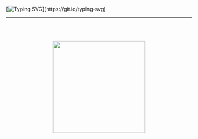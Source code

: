 
<!--![](https://komarev.com/ghpvc/?username=ericsslvdr&label=PROFILE+VIEWS)-->

[![Typing SVG](https://readme-typing-svg.herokuapp.com?font=fira+code&size=30&color=18BAF7&center=true&vCenter=true&width=900&lines=henlo+der;("ehllo,+wolrd🌎!");<ericsslvdr>)](https://git.io/typing-svg)
<hr>

<!-- <img href="#" src="namecard.jpg"> -->

<!-- <h2><img src="https://media.giphy.com/media/2Wg89Ea84IMmkxMngo/giphy.gif" height="25"> My Socials</h2><br> -->

<!-- <p>
  <a href="https://www.facebook.com/ericsslvdr/" target="_blank"><img height="28" src = "https://img.shields.io/badge/Facebook-1877F2?style=for-the-badge&logo=facebook&logoColor=white"></a>

  <a href="m.me/ericsslvdr" target="_blank"><img height="28" src = "https://img.shields.io/badge/Messenger-00B2FF?style=for-the-badge&logo=messenger&logoColor=white"></a>

  <a href="https://www.linkedin.com/in/ericssalvador/" target="_blank"> <img height="28" src = "https://img.shields.io/badge/-LinkedIn-0e76a8?style=for-the-badge&logo=Linkedin&logoColor=white"></a>

  <a href="https://twitter.com/ericsslvdr" target="_blank"><img height="28" src = "https://img.shields.io/badge/-Twitter-00acee?style=for-the-badge&logo=Twitter&logoColor=white"></a><br>

  <a href="https://www.reddit.com/user/ericsslvdr" target="_blank"><img height="28" src = "https://img.shields.io/badge/Reddit-FF4500?style=for-the-badge&logo=reddit&logoColor=white"></a>

  <a href="https://www.instagram.com/ericsslvdr/" target="_blank"><img height="28" src = "https://img.shields.io/badge/-Instagram-e95950?style=for-the-badge&logo=Instagram&logoColor=white"></a>

  <a href="https://discordapp.com/users/421923934582210562" target="_blank"><img height="28" src = "https://img.shields.io/badge/Discord-5865F2?style=for-the-badge&logo=discord&logoColor=white"></a>

<a href="https://stackoverflow.com/users/18137338/eric-samuel-salvador" target="_blank"><img height="28" src = "https://img.shields.io/badge/Stack_Overflow-FE7A16?style=for-the-badge&logo=stack-overflow&logoColor=white"></a>
</p> -->

<div style="display: flex;">
  <img src ="https://media3.giphy.com/media/amUVFzg1wNZKg/giphy.gif?cid=ecf05e47lo25jp1yrt9n74d5whu3goaytehsnsrzzte4uwtb&rid=giphy.gif&ct=g" width="250" height="250" style="margin: 50px auto;">
</div>

<!-- - 🌱 I’m currently learning Front-End Development
- 🤔 I’m looking for help with ...
- 📫 How to reach me: ericsmsalvador@gmail.com
<br> -->


<!-- Technologies -->
<!-- <h2><img src="https://media2.giphy.com/media/L1KpkdbH8aEkXow8eV/giphy.gif?cid=790b76114437b5bdbbfa0412aa5682d45193da582582478b&rid=giphy.gif&ct=s" height="35"> Languages and Tools</h2><br>                                                                                                                      
<p>
<img src="https://img.shields.io/badge/HTML5-E34F26?style=for-the-badge&logo=html5&logoColor=white" height="25"> 

<img src="https://img.shields.io/badge/CSS3-1572B6?style=for-the-badge&logo=css3&logoColor=white" 
height="25"> 

<img src="https://img.shields.io/badge/JavaScript-323330?style=for-the-badge&logo=javascript&logoColor=F7DF1E" height="25">

<img src="https://img.shields.io/badge/Java-ED8B00?style=for-the-badge&logo=java&logoColor=white" height="25"><br>

<img src="https://img.shields.io/badge/PHP-777BB4?style=for-the-badge&logo=php&logoColor=white" height="25"> 

<img src="https://img.shields.io/badge/MySQL-005C84?style=for-the-badge&logo=mysql&logoColor=white" height="25"> 

<img src="https://img.shields.io/badge/GIT-E44C30?style=for-the-badge&logo=git&logoColor=white" height="25"> 

<img src="https://img.shields.io/badge/GitHub-100000?style=for-the-badge&logo=github&logoColor=white" height="25"> 
</p><br> -->


<!-- OS-->
<!-- <h2><img src="https://media1.giphy.com/media/lRLzrbhmh5pFf4jOga/giphy.gif?cid=790b761114dd461de68b0ca382fc1a27d6442a786c5e2c3a&rid=giphy.gif&ct=s" height="35"> Operating Systems I Already Tried</h2><br>                                                                                                                   
<p>
 
<img src="https://img.shields.io/badge/Windows-0078D6?style=for-the-badge&logo=windows&logoColor=white" height="25"> 

<img src="https://img.shields.io/badge/Debian-A81D33?style=for-the-badge&logo=debian&logoColor=white" height="25"> 

<img src="https://img.shields.io/badge/Ubuntu-E95420?style=for-the-badge&logo=ubuntu&logoColor=white" height="25"> <br>
 
<img src="https://img.shields.io/badge/Linux_Mint-87CF3E?style=for-the-badge&logo=linux-mint&logoColor=white" height="25"> 

<img src="https://img.shields.io/badge/Fedora-294172?style=for-the-badge&logo=fedora&logoColor=white" height="25"> 

<img src="https://img.shields.io/badge/Arch_Linux-1793D1?style=for-the-badge&logo=arch-linux&logoColor=white" height="25"> 
</p><br> -->


<!-- <h2><img src="https://media.giphy.com/media/cj87CxfRtrUifF3Ryk/giphy.gif" height="25"> My GitHub Stats</h2><br>

![My GitHub Stats](https://github-readme-stats.vercel.app/api?username=ericsslvdr&theme=github_dark&show_icons=true&include_all_commits=true&count_private=true&border_color=0a65f7&border_radius=6px) -->


<!--
**ericsslvdr/ericsslvdr** is a ✨ _special_ ✨ repository because its `README.md` (this file) appears on your GitHub profile.

Here are some ideas to get you started:

- 🔭 I’m currently working on ...
- 🌱 I’m currently learning ...
- 👯 I’m looking to collaborate on ...
- 🤔 I’m looking for help with ...
- 💬 Ask me about ...
- 📫 How to reach me: ...
- 😄 Pronouns: ...
- ⚡ Fun fact: ...
-->
